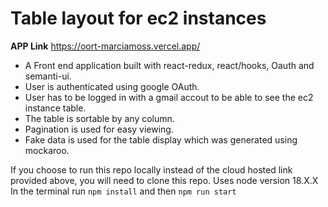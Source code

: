 # Table layout for ec2 instances

**APP Link** https://oort-marciamoss.vercel.app/

* A Front end application built with react-redux, react/hooks, Oauth and semanti-ui.
* User is authenticated using google OAuth.
* User has to be logged in with a gmail accout to be able to see the ec2 instance table.
* The table is sortable by any column.
* Pagination is used for easy viewing.
* Fake data is used for the table display which was generated using mockaroo.

If you choose to run this repo locally instead of the cloud hosted link provided above, you will need to clone this repo. Uses node version 18.X.X
In the terminal run `npm install` and then `npm run start`